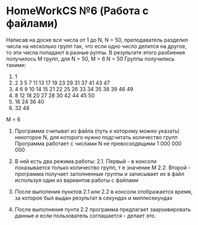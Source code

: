 # HomeWorkCS №6 (Работа с файлами)
Написав на доске все числа от 1 до N, N = 50, преподаватель разделил числа на несколько групп
так, что если одно число делится на другое, то эти числа попадают в разные руппы. 
В результате этого разбиения получилось M групп, для N = 50, M = 6
N = 50
Группы получились такими: 
 
1. 1
2. 2 3 5 7 11 13 17 19 23 29 31 37 41 43 47
3. 4 6 9 10 14 15 21 22 25 26 33 34 35 38 39 46 49
4. 8 12 18 20 27 28 30 42 44 45 50
5. 16 24 36 40
6. 32 48

M = 6

1. Программа считыват из файла (путь к которому можно указать) некоторое N, 
для которого нужно подсчитать количество групп
Программа работает с числами N не превосходящими 1 000 000 000

2. В ней есть два режима работы:
2.1. Первый - в консоли показывается только количество групп, т е значение M
2.2. Второй - программа получает заполненные группы и записывает их в файл используя один из
вариантов работы с файлами
        
3. После выполения пунктов 2.1 или 2.2 в консоли отображается время, за которое был выдан результат 
в секундах и миллисекундах

4. После выполнения пунта 2.2 программа предлагает заархивировать данные и если пользователь соглашается - делает это.